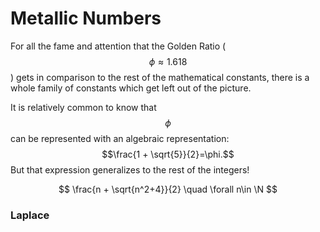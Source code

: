 # Metallic Numbers

For all the fame and attention that the Golden Ratio ($$\phi \approx 1.618$$) gets in comparison to the rest of the mathematical constants, there is a whole family of constants which get left out of the picture.&#x20;

It is relatively common to know that $$\phi$$ can be represented with an algebraic representation: $$\frac{1 + \sqrt{5}}{2}=\phi.$$ But that expression generalizes to the rest of the integers!&#x20;

$$
\frac{n + \sqrt{n^2+4}}{2} \quad \forall n\in \N
$$

### Laplace&#x20;
